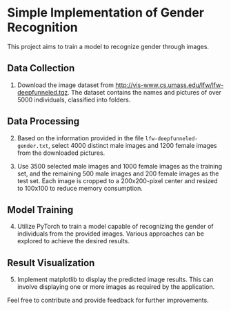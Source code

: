 # Simple Implementation of Gender Recognition

This project aims to train a model to recognize gender through images.

## Data Collection

1. Download the image dataset from http://vis-www.cs.umass.edu/lfw/lfw-deepfunneled.tgz. The dataset contains the names and pictures of over 5000 individuals, classified into folders.

## Data Processing

2. Based on the information provided in the file `lfw-deepfunneled-gender.txt`, select 4000 distinct male images and 1200 female images from the downloaded pictures.

3. Use 3500 selected male images and 1000 female images as the training set, and the remaining 500 male images and 200 female images as the test set. Each image is cropped to a 200x200-pixel center and resized to 100x100 to reduce memory consumption.

## Model Training

4. Utilize PyTorch to train a model capable of recognizing the gender of individuals from the provided images. Various approaches can be explored to achieve the desired results.

## Result Visualization

5. Implement matplotlib to display the predicted image results. This can involve displaying one or more images as required by the application.

Feel free to contribute and provide feedback for further improvements.






